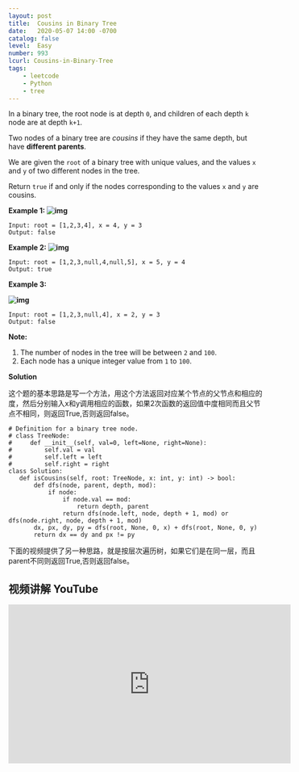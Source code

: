 ```yaml
---
layout: post
title:  Cousins in Binary Tree
date:   2020-05-07 14:00 -0700
catalog: false
level:  Easy
number: 993
lcurl: Cousins-in-Binary-Tree
tags:
    - leetcode
    - Python
    - tree
---
```


In a binary tree, the root node is at depth `0`, and children of each depth `k` node are at depth `k+1`.

Two nodes of a binary tree are *cousins* if they have the same depth, but have **different parents**.

We are given the `root` of a binary tree with unique values, and the values `x` and `y` of two different nodes in the tree.

Return `true` if and only if the nodes corresponding to the values `x` and `y` are cousins.

 

**Example 1:
![img](https://assets.leetcode.com/uploads/2019/02/12/q1248-01.png)**

```
Input: root = [1,2,3,4], x = 4, y = 3
Output: false
```

**Example 2:
![img](https://assets.leetcode.com/uploads/2019/02/12/q1248-02.png)**

```
Input: root = [1,2,3,null,4,null,5], x = 5, y = 4
Output: true
```

**Example 3:**

**![img](https://assets.leetcode.com/uploads/2019/02/13/q1248-03.png)**

```
Input: root = [1,2,3,null,4], x = 2, y = 3
Output: false
```

 

**Note:**

1. The number of nodes in the tree will be between `2` and `100`.
2. Each node has a unique integer value from `1` to `100`.

 **Solution**
 
 这个题的基本思路是写一个方法，用这个方法返回对应某个节点的父节点和相应的度，然后分别输入x和y调用相应的函数，如果2次函数的返回值中度相同而且父节点不相同，则返回True,否则返回false。
 ```
# Definition for a binary tree node.
# class TreeNode:
#     def __init__(self, val=0, left=None, right=None):
#         self.val = val
#         self.left = left
#         self.right = right
class Solution:
    def isCousins(self, root: TreeNode, x: int, y: int) -> bool:
        def dfs(node, parent, depth, mod):
            if node:
                if node.val == mod:
                    return depth, parent
                return dfs(node.left, node, depth + 1, mod) or dfs(node.right, node, depth + 1, mod)
        dx, px, dy, py = dfs(root, None, 0, x) + dfs(root, None, 0, y)
        return dx == dy and px != py

```

下面的视频提供了另一种思路，就是按层次遍历树，如果它们是在同一层，而且parent不同则返回True,否则返回false。


## 视频讲解 YouTube

<iframe width="560" height="315" src="https://www.youtube.com/embed/2WbgNzAPZD4" frameborder="0" allow="accelerometer; autoplay; encrypted-media; gyroscope; picture-in-picture" allowfullscreen></iframe>
